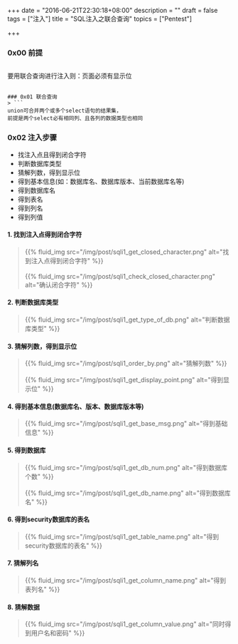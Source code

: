 +++
date = "2016-06-21T22:30:18+08:00"
description = ""
draft = false
tags = ["注入"]
title = "SQL注入之联合查询"
topics = ["Pentest"]

+++

### 0x00 前提
> ```
要用联合查询进行注入则：页面必须有显示位
```

### 0x01 联合查询
> ```
union可合并两个或多个select语句的结果集，
前提是两个select必有相同列、且各列的数据类型也相同
```

### 0x02 注入步骤
* 找注入点且得到闭合字符
* 判断数据库类型
* 猜解列数，得到显示位
* 得到基本信息(如：数据库名、数据库版本、当前数据库名等)
* 得到数据库名
* 得到表名
* 得到列名
* 得到列值

#### 1. 找到注入点得到闭合字符
> {{% fluid_img src="/img/post/sqli1_get_closed_character.png" alt="找到注入点得到闭合字符" %}}
<br /><br />
{{% fluid_img src="/img/post/sqli1_check_closed_character.png" alt="确认闭合字符" %}}

#### 2. 判断数据库类型
> {{% fluid_img src="/img/post/sqli1_get_type_of_db.png" alt="判断数据库类型" %}}

#### 3. 猜解列数，得到显示位
> {{% fluid_img src="/img/post/sqli1_order_by.png" alt="猜解列数" %}}
<br /><br />
{{% fluid_img src="/img/post/sqli1_get_display_point.png" alt="得到显示位" %}}

#### 4. 得到基本信息(数据库名、版本、数据库版本等)
> {{% fluid_img src="/img/post/sqli1_get_base_msg.png" alt="得到基础信息" %}}

#### 5. 得到数据库
> {{% fluid_img src="/img/post/sqli1_get_db_num.png" alt="得到数据库个数" %}}
<br /><br />
{{% fluid_img src="/img/post/sqli1_get_db_name.png" alt="得到数据库名" %}}

#### 6. 得到security数据库的表名
> {{% fluid_img src="/img/post/sqli1_get_table_name.png" alt="得到security数据库的表名" %}}

#### 7. 猜解列名
> {{% fluid_img src="/img/post/sqli1_get_column_name.png" alt="得到表列名" %}}

#### 8. 猜解数据
> {{% fluid_img src="/img/post/sqli1_get_column_value.png" alt="同时得到用户名和密码" %}}